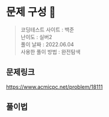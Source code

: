 # 문제 구성 📖
> 코딩테스트 사이트 : 백준  
> 난이도 : 실버2     
> 풀이 날짜 : 2022.06.04  
> 사용한 풀이 방법 : 완전탐색  

## 문제링크 
https://www.acmicpc.net/problem/18111

## 풀이법
